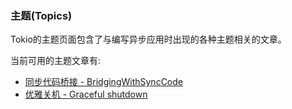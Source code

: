 ### 主题(Topics)

Tokio的主题页面包含了与编写异步应用时出现的各种主题相关的文章。

当前可用的主题文章有:

* [同步代码桥接 - BridgingWithSyncCode](BridgingWithSyncCode.md)
* [优雅关机 - Graceful shutdown](GracefulShutdown.md)